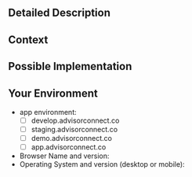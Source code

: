 <!--- Provide a general summary of the issue in the Title above -->

## Detailed Description
<!--- Provide a detailed description of the change or addition you are proposing -->

## Context
<!--- Why is this change important to you? How would you use it? -->
<!--- How can it benefit other users? -->

## Possible Implementation
<!--- Not obligatory, but suggest an idea for implementing addition or change -->

## Your Environment
<!--- Include as many relevant details about the environment you experienced the bug in -->
* app environment:
	- [ ] develop.advisorconnect.co
	- [ ] staging.advisorconnect.co
	- [ ] demo.advisorconnect.co
	- [ ] app.advisorconnect.co
* Browser Name and version:
* Operating System and version (desktop or mobile):